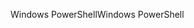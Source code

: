 <span data-ttu-id="7cc27-101">Windows PowerShell</span><span class="sxs-lookup"><span data-stu-id="7cc27-101">Windows PowerShell</span></span>